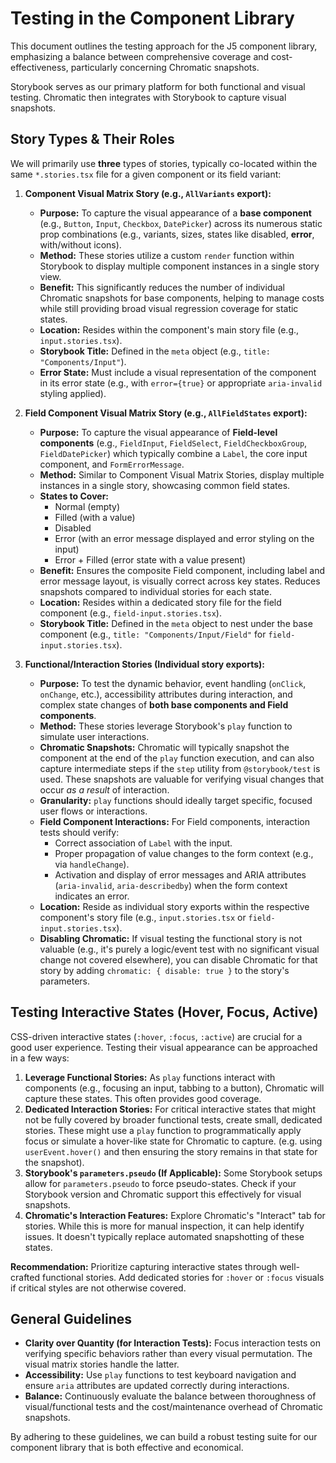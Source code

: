 # Testing in the Component Library

This document outlines the testing approach for the J5 component library, emphasizing a balance between comprehensive coverage and cost-effectiveness, particularly concerning Chromatic snapshots.

Storybook serves as our primary platform for both functional and visual testing. Chromatic then integrates with Storybook to capture visual snapshots.

## Story Types & Their Roles

We will primarily use **three** types of stories, typically co-located within the same `*.stories.tsx` file for a given component or its field variant:

1.  **Component Visual Matrix Story (e.g., `AllVariants` export):**

    - **Purpose:** To capture the visual appearance of a **base component** (e.g., `Button`, `Input`, `Checkbox`, `DatePicker`) across its numerous static prop combinations (e.g., variants, sizes, states like disabled, **error**, with/without icons).
    - **Method:** These stories utilize a custom `render` function within Storybook to display multiple component instances in a single story view.
    - **Benefit:** This significantly reduces the number of individual Chromatic snapshots for base components, helping to manage costs while still providing broad visual regression coverage for static states.
    - **Location:** Resides within the component's main story file (e.g., `input.stories.tsx`).
    - **Storybook Title:** Defined in the `meta` object (e.g., `title: "Components/Input"`).
    - **Error State:** Must include a visual representation of the component in its error state (e.g., with `error={true}` or appropriate `aria-invalid` styling applied).

2.  **Field Component Visual Matrix Story (e.g., `AllFieldStates` export):**

    - **Purpose:** To capture the visual appearance of **Field-level components** (e.g., `FieldInput`, `FieldSelect`, `FieldCheckboxGroup`, `FieldDatePicker`) which typically combine a `Label`, the core input component, and `FormErrorMessage`.
    - **Method:** Similar to Component Visual Matrix Stories, display multiple instances in a single story, showcasing common field states.
    - **States to Cover:**
      - Normal (empty)
      - Filled (with a value)
      - Disabled
      - Error (with an error message displayed and error styling on the input)
      - Error + Filled (error state with a value present)
    - **Benefit:** Ensures the composite Field component, including label and error message layout, is visually correct across key states. Reduces snapshots compared to individual stories for each state.
    - **Location:** Resides within a dedicated story file for the field component (e.g., `field-input.stories.tsx`).
    - **Storybook Title:** Defined in the `meta` object to nest under the base component (e.g., `title: "Components/Input/Field"` for `field-input.stories.tsx`).

3.  **Functional/Interaction Stories (Individual story exports):**
    - **Purpose:** To test the dynamic behavior, event handling (`onClick`, `onChange`, etc.), accessibility attributes during interaction, and complex state changes of **both base components and Field components**.
    - **Method:** These stories leverage Storybook's `play` function to simulate user interactions.
    - **Chromatic Snapshots:** Chromatic will typically snapshot the component at the end of the `play` function execution, and can also capture intermediate steps if the `step` utility from `@storybook/test` is used. These snapshots are valuable for verifying visual changes that occur _as a result_ of interaction.
    - **Granularity:** `play` functions should ideally target specific, focused user flows or interactions.
    - **Field Component Interactions:** For Field components, interaction tests should verify:
      - Correct association of `Label` with the input.
      - Proper propagation of value changes to the form context (e.g., via `handleChange`).
      - Activation and display of error messages and ARIA attributes (`aria-invalid`, `aria-describedby`) when the form context indicates an error.
    - **Location:** Reside as individual story exports within the respective component's story file (e.g., `input.stories.tsx` or `field-input.stories.tsx`).
    - **Disabling Chromatic:** If visual testing the functional story is not valuable (e.g., it's purely a logic/event test with no significant visual change not covered elsewhere), you can disable Chromatic for that story by adding `chromatic: { disable: true }` to the story's parameters.

## Testing Interactive States (Hover, Focus, Active)

CSS-driven interactive states (`:hover`, `:focus`, `:active`) are crucial for a good user experience. Testing their visual appearance can be approached in a few ways:

1.  **Leverage Functional Stories:** As `play` functions interact with components (e.g., focusing an input, tabbing to a button), Chromatic will capture these states. This often provides good coverage.
2.  **Dedicated Interaction Stories:** For critical interactive states that might not be fully covered by broader functional tests, create small, dedicated stories. These might use a `play` function to programmatically apply focus or simulate a hover-like state for Chromatic to capture. (e.g. using `userEvent.hover()` and then ensuring the story remains in that state for the snapshot).
3.  **Storybook's `parameters.pseudo` (If Applicable):** Some Storybook setups allow for `parameters.pseudo` to force pseudo-states. Check if your Storybook version and Chromatic support this effectively for visual snapshots.
4.  **Chromatic's Interaction Features:** Explore Chromatic's "Interact" tab for stories. While this is more for manual inspection, it can help identify issues. It doesn't typically replace automated snapshotting of these states.

**Recommendation:** Prioritize capturing interactive states through well-crafted functional stories. Add dedicated stories for `:hover` or `:focus` visuals if critical styles are not otherwise covered.

## General Guidelines

- **Clarity over Quantity (for Interaction Tests):** Focus interaction tests on verifying specific behaviors rather than every visual permutation. The visual matrix stories handle the latter.
- **Accessibility:** Use `play` functions to test keyboard navigation and ensure `aria` attributes are updated correctly during interactions.
- **Balance:** Continuously evaluate the balance between thoroughness of visual/functional tests and the cost/maintenance overhead of Chromatic snapshots.

By adhering to these guidelines, we can build a robust testing suite for our component library that is both effective and economical.
